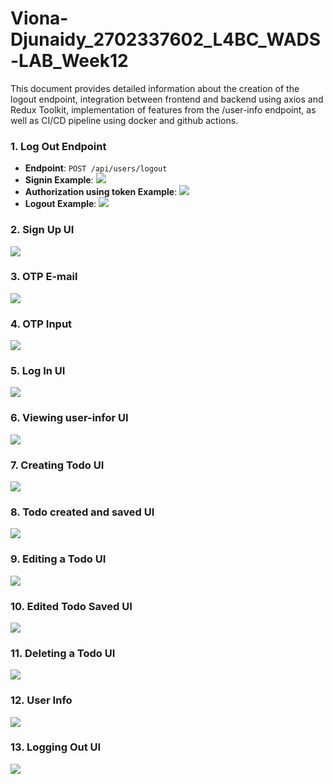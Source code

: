 # Viona-Djunaidy_2702337602_L4BC_WADS-LAB_Week12

This document provides detailed information about the creation of the logout endpoint, integration between frontend and backend using axios and Redux Toolkit, implementation of features from the /user-info endpoint, as well as CI/CD pipeline using docker and github actions.

### 1. Log Out Endpoint
- **Endpoint**: `POST /api/users/logout`
- **Signin Example**:
  ![](Documentation/sign-in.png)
- **Authorization using token Example**:
  ![](Documentation/authorization.png)
- **Logout Example**:
  ![](Documentation/logout-endpoint.png)
### 2. Sign Up UI
  ![](Documentation/sign-up-ui.png)
### 3. OTP E-mail
  ![](Documentation/otp-email.png)
### 4. OTP Input
  ![](Documentation/otp-input-ui.png)
### 5. Log In UI
  ![](Documentation/sign-in-ui.png)
### 6. Viewing user-infor UI
  ![](Documentation/user-infor-ui.png)
### 7. Creating Todo UI
  ![](Documentation/add-todo-ui.png)
### 8. Todo created and saved UI
  ![](Documentation/todo-added-ui.png)
### 9. Editing a Todo UI
  ![](Documentation/edit-todo-ui.png)
### 10. Edited Todo Saved UI
  ![](Documentation/todo-editted-ui.png)
### 11. Deleting a Todo UI
  ![](Documentation/todo-deleted-ui.png)
### 12. User Info
  ![](Documentation/user-infor-ui.png)
### 13. Logging Out UI
  ![](Documentation/logged-out-ui.png)

